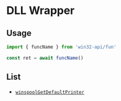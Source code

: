# DLL Wrapper 

## Usage

```ts
import { funcName } from 'win32-api/fun'

const ret = await funcName()
```

## List

- [`winspoolGetDefaultPrinter`](./packages//win32-api/src/lib/winspool/api.ts)


